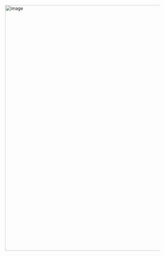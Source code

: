 <img width="797" alt="image" src="https://github.com/user-attachments/assets/2c8a9aa9-919a-4e80-8cf8-bdf5c4abf493" />
